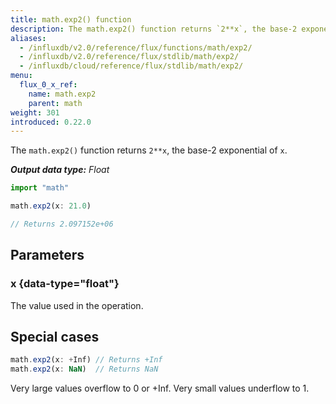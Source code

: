 ```yaml
---
title: math.exp2() function
description: The math.exp2() function returns `2**x`, the base-2 exponential of `x`.
aliases:
  - /influxdb/v2.0/reference/flux/functions/math/exp2/
  - /influxdb/v2.0/reference/flux/stdlib/math/exp2/
  - /influxdb/cloud/reference/flux/stdlib/math/exp2/
menu:
  flux_0_x_ref:
    name: math.exp2
    parent: math
weight: 301
introduced: 0.22.0
---
```


The `math.exp2()` function returns `2**x`, the base-2 exponential of `x`.

_**Output data type:** Float_

```js
import "math"

math.exp2(x: 21.0)

// Returns 2.097152e+06
```

## Parameters

### x {data-type="float"}
The value used in the operation.

## Special cases
```js
math.exp2(x: +Inf) // Returns +Inf
math.exp2(x: NaN)  // Returns NaN
```

Very large values overflow to 0 or +Inf. Very small values underflow to 1.
